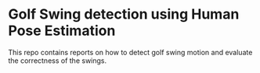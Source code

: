 # Golf Swing detection using Human Pose Estimation

This repo contains reports on how to detect golf swing motion and evaluate the correctness of the swings.
